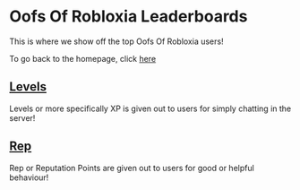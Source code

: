 <h1>Oofs Of Robloxia Leaderboards</h1>
<p>This is where we show off the top Oofs Of Robloxia users!</p>
To go back to the homepage, click <a href="https://youthfultvman101.github.io/Home/">here</a>

<h2><a href="https://mee6.xyz/leaderboard/498592950603874324">Levels</a></h2>
Levels or more specifically XP is given out to users for simply chatting in the server!

<h2><a href="https://yagpdb.xyz/public/498592950603874324/reputation/leaderboard">Rep</a></h2>
Rep or Reputation Points are given out to users for good or helpful behaviour!
